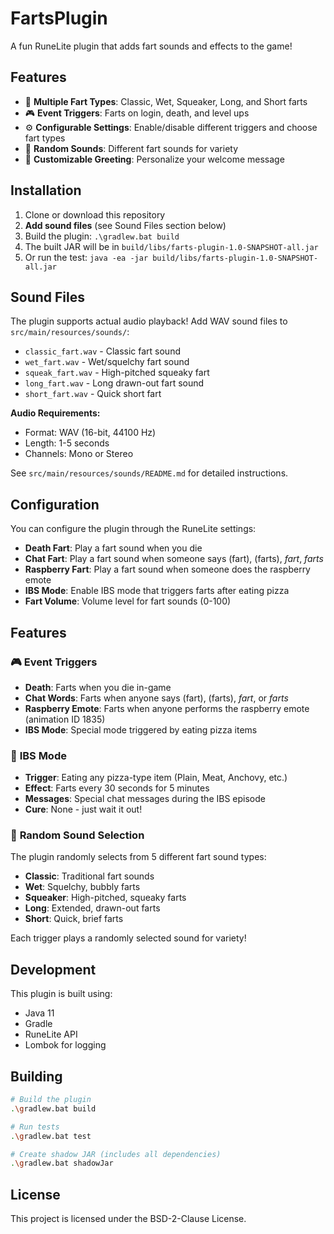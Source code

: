 # FartsPlugin

A fun RuneLite plugin that adds fart sounds and effects to the game!

## Features

- 🎵 **Multiple Fart Types**: Classic, Wet, Squeaker, Long, and Short farts
- 🎮 **Event Triggers**: Farts on login, death, and level ups
- ⚙️ **Configurable Settings**: Enable/disable different triggers and choose fart types
- 🎲 **Random Sounds**: Different fart sounds for variety
- 📝 **Customizable Greeting**: Personalize your welcome message

## Installation

1. Clone or download this repository
2. **Add sound files** (see Sound Files section below)
3. Build the plugin: `.\gradlew.bat build`
4. The built JAR will be in `build/libs/farts-plugin-1.0-SNAPSHOT-all.jar`
5. Or run the test: `java -ea -jar build/libs/farts-plugin-1.0-SNAPSHOT-all.jar`

## Sound Files

The plugin supports actual audio playback! Add WAV sound files to `src/main/resources/sounds/`:

- `classic_fart.wav` - Classic fart sound
- `wet_fart.wav` - Wet/squelchy fart sound
- `squeak_fart.wav` - High-pitched squeaky fart
- `long_fart.wav` - Long drawn-out fart sound
- `short_fart.wav` - Quick short fart

**Audio Requirements:**
- Format: WAV (16-bit, 44100 Hz)
- Length: 1-5 seconds
- Channels: Mono or Stereo

See `src/main/resources/sounds/README.md` for detailed instructions.

## Configuration

You can configure the plugin through the RuneLite settings:
- **Death Fart**: Play a fart sound when you die
- **Chat Fart**: Play a fart sound when someone says (fart), (farts), *fart*, *farts*
- **Raspberry Fart**: Play a fart sound when someone does the raspberry emote
- **IBS Mode**: Enable IBS mode that triggers farts after eating pizza
- **Fart Volume**: Volume level for fart sounds (0-100)

## Features

### 🎮 **Event Triggers**
- **Death**: Farts when you die in-game
- **Chat Words**: Farts when anyone says (fart), (farts), *fart*, or *farts*
- **Raspberry Emote**: Farts when anyone performs the raspberry emote (animation ID 1835)
- **IBS Mode**: Special mode triggered by eating pizza items

### 🍕 **IBS Mode**
- **Trigger**: Eating any pizza-type item (Plain, Meat, Anchovy, etc.)
- **Effect**: Farts every 30 seconds for 5 minutes
- **Messages**: Special chat messages during the IBS episode
- **Cure**: None - just wait it out!

### 🎵 **Random Sound Selection**
The plugin randomly selects from 5 different fart sound types:
- **Classic**: Traditional fart sounds
- **Wet**: Squelchy, bubbly farts
- **Squeaker**: High-pitched, squeaky farts
- **Long**: Extended, drawn-out farts
- **Short**: Quick, brief farts

Each trigger plays a randomly selected sound for variety!

## Development

This plugin is built using:
- Java 11
- Gradle
- RuneLite API
- Lombok for logging

## Building

```bash
# Build the plugin
.\gradlew.bat build

# Run tests
.\gradlew.bat test

# Create shadow JAR (includes all dependencies)
.\gradlew.bat shadowJar
```

## License

This project is licensed under the BSD-2-Clause License.
